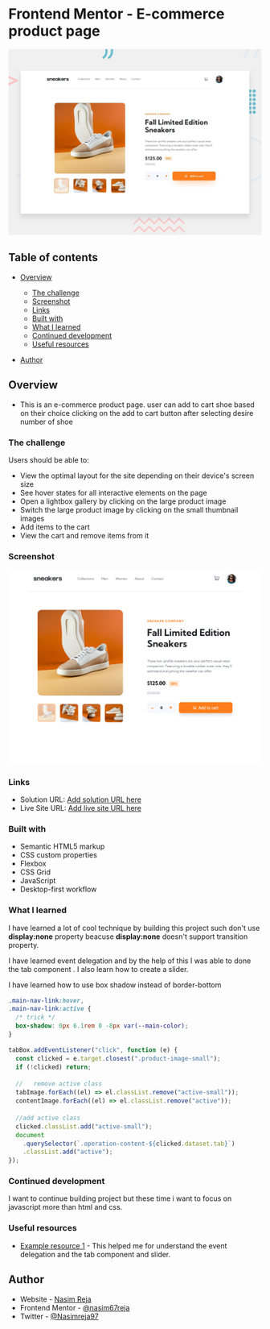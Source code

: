 # Frontend Mentor - E-commerce product page

![Design preview for the E-commerce product page coding challenge](./design/desktop-preview.jpg)

## Table of contents

- [Overview](#overview)

  - [The challenge](#the-challenge)
  - [Screenshot](#screenshot)
  - [Links](#links)
  - [Built with](#built-with)
  - [What I learned](#what-i-learned)
  - [Continued development](#continued-development)
  - [Useful resources](#useful-resources)

- [Author](#author)

## Overview

- This is an e-commerce product page. user can add to cart shoe based on their choice clicking on the add to cart button after selecting desire number of shoe

### The challenge

Users should be able to:

- View the optimal layout for the site depending on their device's screen size
- See hover states for all interactive elements on the page
- Open a lightbox gallery by clicking on the large product image
- Switch the large product image by clicking on the small thumbnail images
- Add items to the cart
- View the cart and remove items from it

### Screenshot

![](images/e-commerce-ss.png)

### Links

- Solution URL: [Add solution URL here](https://your-solution-url.com)
- Live Site URL: [Add live site URL here](https://your-live-site-url.com)

### Built with

- Semantic HTML5 markup
- CSS custom properties
- Flexbox
- CSS Grid
- JavaScript
- Desktop-first workflow

### What I learned

I have learned a lot of cool technique by building this project such don't use **display:none** property beacuse **display:none** doesn't support transition property.

I have learned event delegation and by the help of this I was able to done the tab component . I also learn how to create a slider.

I have learned how to use box shadow instead of border-bottom

```css
.main-nav-link:hover,
.main-nav-link:active {
  /* trick */
  box-shadow: 0px 6.1rem 0 -8px var(--main-color);
}
```

```js
tabBox.addEventListener("click", function (e) {
  const clicked = e.target.closest(".product-image-small");
  if (!clicked) return;

  //   remove active class
  tabImage.forEach((el) => el.classList.remove("active-small"));
  contentImage.forEach((el) => el.classList.remove("active"));

  //add active class
  clicked.classList.add("active-small");
  document
    .querySelector(`.operation-content-${clicked.dataset.tab}`)
    .classList.add("active");
});
```

### Continued development

I want to continue building project but these time i want to focus on javascript more than html and css.

### Useful resources

- [Example resource 1](https://github.com/jonasschmedtmann/complete-javascript-course/blob/master/13-Advanced-DOM-Bankist/final/script.js) - This helped me for understand the event delegation and the tab component and slider.

## Author

- Website - [Nasim Reja](https://www.your-site.com)
- Frontend Mentor - [@nasim67reja](https://www.frontendmentor.io/profile/@nasim67reja)
- Twitter - [@Nasimreja97](https://www.twitter.com/@Nasimreja97)
